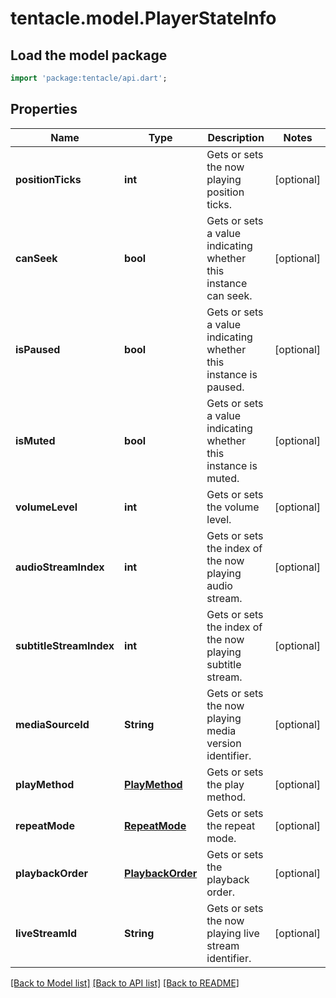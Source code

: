 # tentacle.model.PlayerStateInfo

## Load the model package
```dart
import 'package:tentacle/api.dart';
```

## Properties
Name | Type | Description | Notes
------------ | ------------- | ------------- | -------------
**positionTicks** | **int** | Gets or sets the now playing position ticks. | [optional] 
**canSeek** | **bool** | Gets or sets a value indicating whether this instance can seek. | [optional] 
**isPaused** | **bool** | Gets or sets a value indicating whether this instance is paused. | [optional] 
**isMuted** | **bool** | Gets or sets a value indicating whether this instance is muted. | [optional] 
**volumeLevel** | **int** | Gets or sets the volume level. | [optional] 
**audioStreamIndex** | **int** | Gets or sets the index of the now playing audio stream. | [optional] 
**subtitleStreamIndex** | **int** | Gets or sets the index of the now playing subtitle stream. | [optional] 
**mediaSourceId** | **String** | Gets or sets the now playing media version identifier. | [optional] 
**playMethod** | [**PlayMethod**](PlayMethod.md) | Gets or sets the play method. | [optional] 
**repeatMode** | [**RepeatMode**](RepeatMode.md) | Gets or sets the repeat mode. | [optional] 
**playbackOrder** | [**PlaybackOrder**](PlaybackOrder.md) | Gets or sets the playback order. | [optional] 
**liveStreamId** | **String** | Gets or sets the now playing live stream identifier. | [optional] 

[[Back to Model list]](../README.md#documentation-for-models) [[Back to API list]](../README.md#documentation-for-api-endpoints) [[Back to README]](../README.md)


